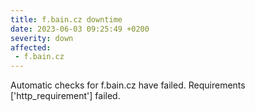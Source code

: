 ```yaml
---
title: f.bain.cz downtime
date: 2023-06-03 09:25:49 +0200
severity: down
affected:
 - f.bain.cz
---
```

Automatic checks for f.bain.cz have failed. Requirements ['http_requirement'] failed.
